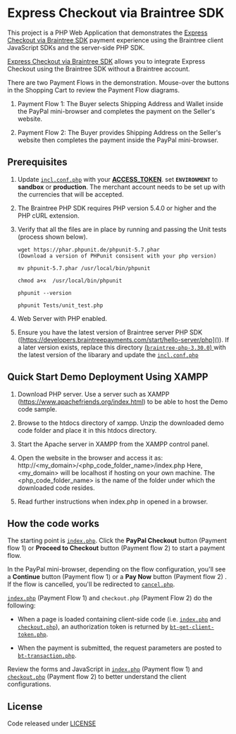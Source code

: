 # Express Checkout via Braintree SDK

This project is a PHP Web Application that demonstrates the [Express Checkout via Braintree SDK](https://developer.paypal.com/docs/accept-payments/express-checkout/ec-braintree-sdk/get-started/) payment experience using the Braintree client JavaScript SDKs and the server-side PHP SDK.

[Express Checkout via Braintree SDK](https://developer.paypal.com/docs/accept-payments/express-checkout/ec-braintree-sdk/get-started/) allows you to integrate Express Checkout using the Braintree SDK without a Braintree account.

There are two Payment Flows in the demonstration.  Mouse-over the buttons in the Shopping Cart to review the Payment Flow diagrams.

1. Payment Flow 1: The Buyer selects Shipping Address and Wallet inside the PayPal mini-browser and completes the payment on the Seller's website.

1. Payment Flow 2: The Buyer provides Shipping Address on the Seller's website then completes the payment inside the PayPal mini-browser.


## Prerequisites
1. 
    Update [`incl.conf.php`](include/incl.conf.php
)  with your 
[**ACCESS_TOKEN**](https://www.paypal.com/us/selfhelp/article/how-do-i-test-express-checkout---braintree-direct-ts1938). set **`ENVIRONMENT`** to **sandbox** or **production**. The merchant account needs to be set up with the currencies that will be accepted.

2. The Braintree PHP SDK requires PHP version 5.4.0 or higher and the PHP cURL extension.

3. Verify that all the files are in place by running and passing the Unit tests (process shown below).
	
	```
   wget https://phar.phpunit.de/phpunit-5.7.phar
   (Download a version of PHPunit consisent with your php version)

   mv phpunit-5.7.phar /usr/local/bin/phpunit

   chmod a+x  /usr/local/bin/phpunit

   phpunit --version

   phpunit Tests/unit_test.php
   	```

4. Web Server with PHP enabled.

5. Ensure you have the latest version of Braintree server PHP SDK ([https://developers.braintreepayments.com/start/hello-server/php]()). If a later version exists, replace this directory [(`braintree-php-3.30.0`) ](braintree-php-3.30.0)with the latest version of the libarary and update the [`incl.conf.php`](include/incl.conf.php)


## Quick Start Demo Deployment Using XAMPP


1. Download PHP server.
Use a server such as XAMPP (https://www.apachefriends.org/index.html) to be able to host the Demo code sample.

2. Browse to the htdocs directory of xampp. Unzip the downloaded demo code folder and place it in this htdocs directory.

3. Start the Apache server in XAMPP from the XAMPP control panel.

4. Open the website in the browser and access it as: http://<my_domain>/<php_code_folder_name>/index.php
   Here, <my_domain> will be localhost if hosting on your own machine.
   The <php_code_folder_name> is the name of the folder under which the downloaded code resides.

5. Read further instructions when index.php in opened in a browser.


## How the code works


The starting point is [`index.php`](index.php). Click the **PayPal Checkout** button (Payment flow 1) or **Proceed to Checkout** button (Payment flow 2) to start a payment flow.

In the PayPal mini-browser, depending on the flow configuration, you'll see a **Continue** button (Payment flow 1) or a **Pay Now** button (Payment flow 2) . If the flow is cancelled, you'll be redirected to [`cancel.php`](include/cancel.php).

[`index.php`](index.php) (Payment Flow 1) and `checkout.php` (Payment Flow 2) do the following:

* When a page is loaded containing client-side code (i.e. [`index.php`](index.php) and [`checkout.php`](bt/checkout.php)), an authorization token is returned by [`bt-get-client-token.php`](bt/bt-get-client-token.php).

* When the payment is submitted, the request parameters are posted to [`bt-transaction.php`](bt/bt-transaction.php).


Review the forms and JavaScript in [`index.php`](index.php) (Payment flow 1) and [`checkout.php`](bt/checkout.php) (Payment flow 2) to better understand the client configurations.

## License
Code released under [LICENSE](LICENSE.md)